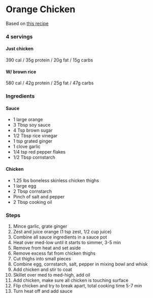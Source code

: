 # Orange Chicken

Based on [this recipe](https://www.budgetbytes.com/easy-orange-chicken/)

### 4 servings
#### Just chicken
390 cal / 35g protein / 20g fat / 15g carbs
#### W/ brown rice
580 cal / 42g protein / 25g fat / 47g carbs

### Ingredients
#### Sauce
* 1 large orange
* 3 Tbsp soy sauce
* 4 Tsp brown sugar
* 1/2 Tbsp rice vinegar
* 1 tsp grated ginger
* 1 clove garlic
* 1/4 tsp red pepper flakes
* 1/2 Tbsp cornstarch
#### Chicken
* 1.25 lbs boneless skinless chicken thighs
* 1 large egg
* 2 Tbsp cornstarch
* Pinch of salt and pepper
* 2 Tbsp cooking oil

### Steps
1. Mince garlic, grate ginger
1. Zest and juice orange (1 tsp zest, 1/2 cup juice)
1. Combine all sauce ingredients in a sauce pot
1. Heat over med-low until it starts to simmer, 3-5 min
1. Remove from heat and set aside
1. Remove excess fat from chicken thighs
1. Cut thighs into small pieces
1. Combine egg, cornstarch, salt, pepper in mixing bowl and whisk
1. Add chicken and stir to coat
1. Skillet over med to med-high, add oil
1. Add chicken, make sure all chicken is touching surface
1. Flip chicken and try to break apart, total cooking time 5-7 min
1. Turn heat off and add sauce
